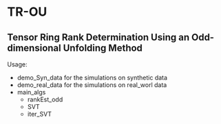 # TR-OU
## Tensor Ring Rank Determination Using an Odd-dimensional Unfolding Method
Usage:
* demo_Syn_data for the simulations on synthetic data 
* demo_real_data for the simulations on real_worl data
* main_algs
  * rankEst_odd
  * SVT
  * iter_SVT  
